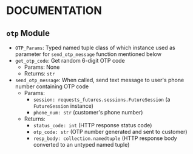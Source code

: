# DOCUMENTATION

## `otp` Module

- `OTP_Params`: Typed named tuple class of which instance used as parameter for `send_otp_message` function mentioned below
- `get_otp_code`: Get random 6-digit OTP code
  - Params: None
  - Returns: `str`
- `send_otp_message`: When called, send text message to user's phone number containing OTP code
  - Params: 
    - `session: requests_futures.sessions.FutureSession` (a `FutureSession` instance)
    - `phone_num: str` (customer's phone number) 
  - Returns: 
    - `status_code: int` (HTTP response status code)
    - `otp_code: str` (OTP number generated and sent to customer)
    - `resp_body: collection.namedtuple` (HTTP response body converted to an untyped named tuple)